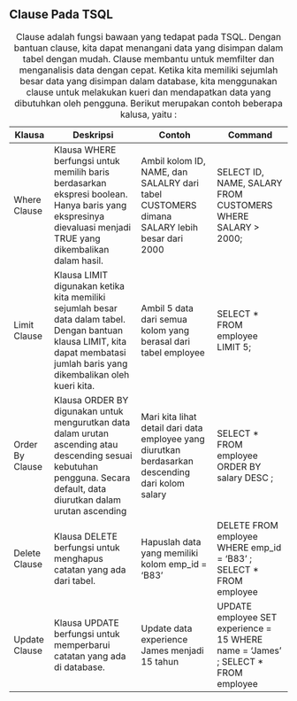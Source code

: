 ## Clause Pada TSQL 

<table>
	<caption>Clause adalah fungsi bawaan yang tedapat pada TSQL. Dengan bantuan clause, kita 
dapat menangani data yang disimpan dalam tabel dengan mudah.
Clause membantu untuk memfilter dan menganalisis data dengan cepat. Ketika kita 
memiliki sejumlah besar data yang disimpan dalam database, kita menggunakan 
clause untuk melakukan kueri dan mendapatkan data yang dibutuhkan oleh 
pengguna. Berikut merupakan contoh beberapa kalusa, yaitu :</caption>
	<thead>
	<tr>
		<th>Klausa</th>
		<th>Deskripsi</th>
		<th>Contoh</th>
    <th>Command</th>
	</tr>
	</thead>
	<tbody>
	<tr>
		<td>Where Clause</td>
		<td>Klausa WHERE berfungsi untuk memilih baris berdasarkan ekspresi boolean. 
Hanya baris yang ekspresinya dievaluasi menjadi TRUE yang dikembalikan 
dalam hasil.</td>
		<td>Ambil kolom ID, NAME, dan SALALRY dari tabel CUSTOMERS dimana 
SALARY lebih besar dari 2000</td>
    <td>SELECT ID, NAME, SALARY 
FROM CUSTOMERS
WHERE SALARY > 2000;
</td>
	</tr>
	<tr>
		<td>Limit Clause</td>
		<td>Klausa LIMIT digunakan ketika kita memiliki sejumlah besar data dalam tabel. 
Dengan bantuan klausa LIMIT, kita dapat membatasi jumlah baris yang 
dikembalikan oleh kueri kita.</td>
		<td>Ambil 5 data dari semua kolom yang berasal dari tabel employee</td>
    <td>SELECT *
FROM employee 
LIMIT 5;</td>
	</tr>
	<tr>
		<td>Order By Clause</td>
		<td>Klausa ORDER BY digunakan untuk mengurutkan data dalam urutan ascending 
atau descending sesuai kebutuhan pengguna. Secara default, data diurutkan 
dalam urutan ascending
</td>
		<td>Mari kita lihat detail dari data employee yang diurutkan berdasarkan 
descending dari kolom salary
</td>
    <td>SELECT *
FROM employee 
ORDER BY salary DESC ;</td>
	</tr>
	<tr>
		<td>Delete Clause</td>
		<td>Klausa DELETE berfungsi untuk menghapus catatan yang ada dari tabel.</td>
		<td>Hapuslah data yang memiliki kolom emp_id = ‘B83’</td>
    <td>DELETE FROM employee
WHERE emp_id = ‘B83’ ;
SELECT * FROM employee
</td>
	</tr>
	<tr>
		<td>Update Clause</td>
		<td>Klausa UPDATE berfungsi untuk memperbarui catatan yang ada di database.</td>
		<td>Update data experience James menjadi 15 tahun</td>
    <td>UPDATE employee
SET experience = 15
WHERE name = ‘James’ ;
SELECT * FROM employee
</td>
	</tr>
	<tbody>
</table>
